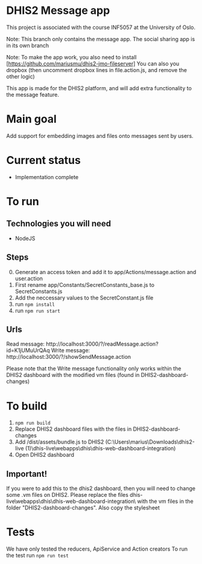 # DHIS2 Message app
This project is associated with the course INF5057 at the University of Oslo.

Note: This branch only contains the message app. The social sharing app is in its own branch

Note: To make the app work, you also need to install [https://github.com/mariusmu/dhis2-jmo-fileserver]
You can also you dropbox (then uncomment dropbox lines in file.action.js, and remove the other logic)

This app is made for the DHIS2 platform, and will add extra functionality
to the message feature.

# Main goal
Add support for embedding images and files onto messages sent by users.

# Current status
- Implementation complete

# To run

## Technologies you will need
- NodeJS

## Steps
0. Generate an access token and add it to app/Actions/message.action and user.action
1. First rename app/Constants/SecretConstants_base.js to SecretConstants.js
2. Add the neccessary values to the SecretConstant.js file
3. run  ``` npm install ```
4. run ``` npm run start ```

## Urls
Read message: http://localhost:3000/?/readMessage.action?id=K1jUMuUrQAq
Write message:  http://localhost:3000/?/showSendMessage.action

Please note that the Write message functionality only works 
within the DHIS2 dashboard with the modified vm files (found in DHIS2-dashboard-changes)

# To build
1. ```npm run build```
2. Replace DHIS2 dashboard files with the files in DHIS2-dashboard-changes
3. Add /dist/assets/bundle.js to DHIS2 (C:\Users\marius\Downloads\dhis2-live (1)\dhis-live\webapps\dhis\dhis-web-dashboard-integration) 
4. Open DHIS2 dashboard

## Important!
If you were to add this to the dhis2 dashboard, then you will need to change some .vm files
on DHIS2. Please replace the files dhis-live\webapps\dhis\dhis-web-dashboard-integration\ with
the vm files in the folder "DHIS2-dashboard-changes". Also copy the stylesheet

# Tests
We have only tested the reducers, ApiService and Action creators
To run the test run ```npm run test```
